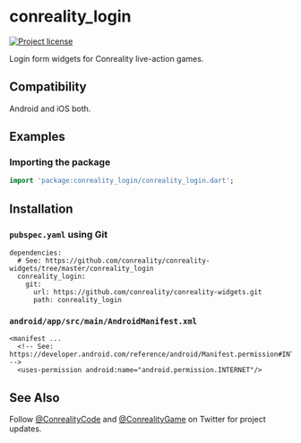 conreality_login
================

[![Project license](https://img.shields.io/badge/license-Public%20Domain-blue.svg)](https://unlicense.org)

Login form widgets for Conreality live-action games.

Compatibility
-------------

Android and iOS both.

Examples
--------

### Importing the package

```dart
import 'package:conreality_login/conreality_login.dart';
```

Installation
------------

### `pubspec.yaml` using Git

    dependencies:
      # See: https://github.com/conreality/conreality-widgets/tree/master/conreality_login
      conreality_login:
        git:
          url: https://github.com/conreality/conreality-widgets.git
          path: conreality_login

### `android/app/src/main/AndroidManifest.xml`

    <manifest ...
      <!-- See: https://developer.android.com/reference/android/Manifest.permission#INTERNET -->
      <uses-permission android:name="android.permission.INTERNET"/>

See Also
--------

Follow [@ConrealityCode](https://twitter.com/ConrealityCode) and
[@ConrealityGame](https://twitter.com/ConrealityGame) on Twitter for
project updates.
